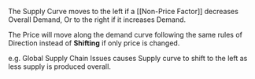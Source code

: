 The Supply Curve moves to the left if a [[Non-Price Factor]] decreases Overall Demand, Or to the right if it increases Demand.

The Price will move along the demand curve following the same rules of Direction instead of **Shifting** if only price is changed.

e.g. Global Supply Chain Issues causes Supply curve to shift to the left as less supply is produced overall.